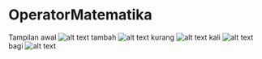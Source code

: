 # OperatorMatematika
Tampilan awal
![alt text](https://github.com/mdavidpb/OperatorMatematika/blob/master/TampilanAwal.jpeg)
tambah
![alt text](https://github.com/mdavidpb/OperatorMatematika/blob/master/tambah.jpeg)
kurang
![alt text](https://github.com/mdavidpb/OperatorMatematika/blob/master/kurang.jpeg)
kali
![alt text](https://github.com/mdavidpb/OperatorMatematika/blob/master/kali.jpeg)
bagi
![alt text](https://github.com/mdavidpb/OperatorMatematika/blob/master/bagi.jpeg)
